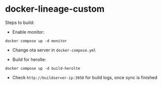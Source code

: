 # docker-lineage-custom


Steps to build:


- Enable monitor:

`docker compose up -d monitor`


- Change ota server in `docker-compose.yml`


- Build for herolte:

`docker compose up -d build-herolte`


- Check `http://buildserver-ip:3050` for build logs, once sync is finished

